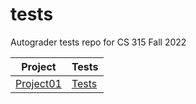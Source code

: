 # tests
Autograder tests repo for CS 315 Fall 2022

| Project | Tests |
| ------- | ----- |
| [Project01](https://www.usfca.edu) | [Tests](https://www.usfca.edu) |
